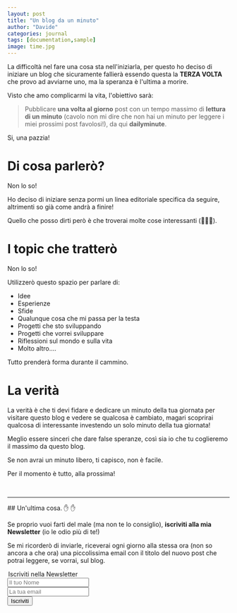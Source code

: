 ```yaml
---
layout: post
title: "Un blog da un minuto"
author: "Davide"
categories: journal
tags: [documentation,sample]
image: time.jpg
---
```


La difficoltà nel fare una cosa sta nell'iniziarla, per questo ho deciso di iniziare un blog che sicuramente fallierà essendo questa la **TERZA VOLTA** che provo ad avviarne uno, ma la speranza è l'ultima a morire. 

Visto che amo complicarmi la vita, l'obiettivo sarà: 
>Pubblicare **una volta al giorno** post con un tempo massimo di **lettura di un minuto** (cavolo non mi dire che non hai un minuto per leggere i miei prossimi post favolosi!), da qui **dailyminute**. <br>

Si, una pazzia!


# Di cosa parlerò? 
Non lo so! 

Ho deciso di iniziare senza pormi un linea editoriale specifica da seguire, altrimenti so già come andrà a finire! 

Quello che posso dirti però è che troverai molte cose interessanti (🤥🤥🤥). 

# I topic che tratterò
Non lo so!

Utilizzerò questo spazio per parlare di: 
- Idee 
- Esperienze
- Sfide 
- Qualunque cosa che mi passa per la testa
- Progetti che sto sviluppando 
- Progetti che vorrei sviluppare 
- Riflessioni sul mondo e sulla vita 
- Molto altro.... 

Tutto prenderà forma durante il cammino.


# La verità 
La verità è che ti devi fidare e dedicare un minuto della tua giornata per visitare questo blog e vedere se qualcosa è cambiato, magari scoprirai qualcosa di interessante investendo un solo minuto della tua giornata!

Meglio essere sinceri che dare false speranze, così sia io che tu coglieremo il massimo da questo blog.

Se non avrai un minuto libero, ti capisco, non è facile.


Per il momento è tutto, alla prossima!

<br>
<hr>
## Un'ultima cosa. ✋ ✋


Se proprio vuoi farti del male (ma non te lo consiglio), **iscriviti alla mia Newsletter** (io le odio più di te!)

Se mi ricorderò di inviarle, riceverai ogni giorno alla stessa ora (non so ancora a che ora) una piccolissima email con il titolo del nuovo post che potrai leggere, se vorrai, sul blog. 

<form action="https://sprintstudio.us11.list-manage.com/subscribe/post?u=baa6a96ac00514e2d994c55e2&amp;id=10b14f6753" method="post" id="mc-embedded-subscribe-form" name="mc-embedded-subscribe-form" class="validate" target="_blank" validate>
	<legend>Iscriviti nella Newsletter</legend>
	<div class="form-group">
		<input type="text" name="FNAME" class="form-control" id="mce-FNAME" placeholder="Il tuo Nome" required="">
	</div>
	<div class="form-group">
		<input type="email" name="EMAIL" class="form-control required email" id="mce-EMAIL" placeholder="La tua email" required="">
	</div>
	<div class="form-group">
		<button type="submit" class="btn btn-default" value="Iscriviti" href="">Iscriviti</button>
	</div>
</form>

